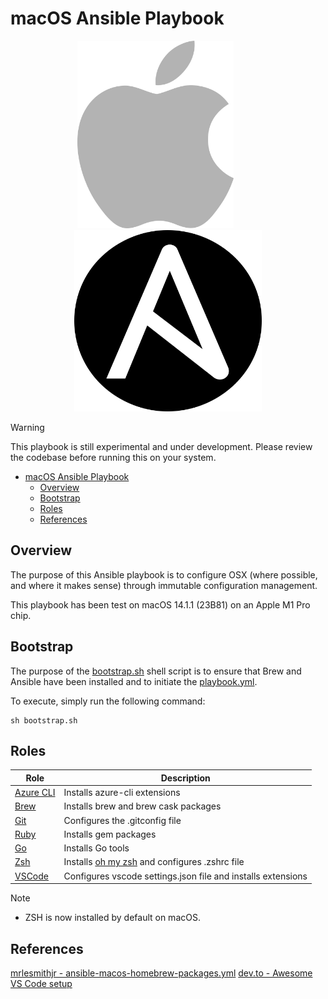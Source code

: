 # macOS Ansible Playbook

<p align="center">
    <img src="./imgs/apple_logo.png" width="250" height="300"> 
    &nbsp;&nbsp;&nbsp;&nbsp;&nbsp;&nbsp;&nbsp;&nbsp;&nbsp;    
    <img src="./imgs/ansible_logo.png" width="300" height="290">
</p>

> [!WARNING]
> This playbook is still experimental and under development. Please review the
> codebase before running this on your system.

- [macOS Ansible Playbook](#macos-ansible-playbook)
  - [Overview](#overview)
  - [Bootstrap](#bootstrap)
  - [Roles](#roles)
  - [References](#references)

## Overview

The purpose of this Ansible playbook is to configure OSX (where possible, and 
where it makes sense) through immutable configuration management.

This playbook has been test on macOS 14.1.1 (23B81) on an Apple M1 Pro chip.

## Bootstrap

The purpose of the [bootstrap.sh](./bootstrap.sh) shell script is to ensure that 
Brew and Ansible have been installed and to initiate the 
[playbook.yml](./playbook.yml).

To execute, simply run the following command:

```commandline
sh bootstrap.sh
```

## Roles

| Role                               | Description                                                                         |
| ---------------------------------- | ----------------------------------------------------------------------------------- |
| [Azure CLI](./roles/azure_cli/)    | Installs azure-cli extensions                                                       |
| [Brew](./roles/brew/README.md)     | Installs brew and brew cask packages                                                |
| [Git](./roles/git/)                | Configures the .gitconfig file                                                      |
| [Ruby](./roles/ruby/)              | Installs gem packages                                                               |
| [Go](./roles/go/)                  | Installs Go tools                                                                   |
| [Zsh](./roles/zsh/)                | Installs [oh my zsh](https://github.com/ohmyzsh/ohmyzsh) and configures .zshrc file |
| [VSCode](./roles/vscode/README.md) | Configures vscode settings.json file and installs extensions                        |

> [!NOTE]
> * ZSH is now installed by default on macOS.

## References

[mrlesmithjr - ansible-macos-homebrew-packages.yml](https://gist.github.com/mrlesmithjr/f3c15fdd53020a71f55c2032b8be2eda)
[dev.to - Awesome VS Code setup](https://dev.to/pas8/best-vs-code-setup-20fe)